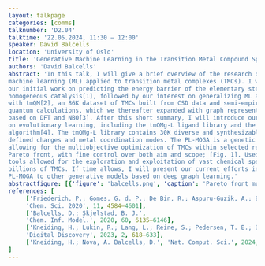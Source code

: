 ```yaml
---
layout: talkpage
categories: [comms]
talknumber: 'D2.04'
talktime: '22.05.2024, 11:30 – 12:00'
speaker: David Balcells
location: 'University of Oslo'
title: 'Generative Machine Learning in the Transition Metal Compound Space'
authors: 'David Balcells'
abstract: 'In this talk, I will give a brief overview of the research done in my group on the field of
machine learning (ML) applied to transition metal complexes (TMCs). I will start with
our initial work on predicting the energy barrier of the elementary steps involved in
homogeneous catalysis[1], followed by our interest on generalizing ML approaches
with tmQM[2], an 86K dataset of TMCs built from CSD data and semi-empirical
quantum calculations, which we thereafter expanded with graph representations
based on DFT and NBO[3]. After this short summary, I will introduce our recent work
on evolutionary learning, including the tmQMg-L ligand library and the PL-MOGA
algorithm[4]. The tmQMg-L library contains 30K diverse and synthesizable ligands with
defined charges and metal coordination modes. The PL-MOGA is a genetic algorithm
allowing for the multiobjective optimization of TMCs within selected regions of the
Pareto front, with fine control over both aim and scope; [Fig. 1]. Used together, these
tools allowed for the exploration and exploitation of vast chemical spaces containing
billions of TMCs. If time allows, I will present our current efforts in coupling the
PL-MOGA to other generative models based on deep graph learning.'
abstractfigure: [{'figure': 'balcells.png', 'caption': 'Pareto front multiobjective optimization with fine control over aim and scope using the PL-MOGA algorithm with the tmQMg-L ligand library[4].'}]
references: [
     ['Friederich, P.; Gomes, G. d. P.; De Bin, R.; Aspuru-Guzik, A.; Balcells, D.',
     'Chem. Sci. 2020', 11, 4584–4601],
     ['Balcells, D.; Skjelstad, B. J.',
     'Chem. Inf. Model.', 2020, 60, 6135–6146],
     ['Kneiding, H.; Lukin, R.; Lang, L.; Reine, S.; Pedersen, T. B.; De Bin, R.; Balcells, D.',
     'Digital Discovery', 2023, 2, 618–633],
     ['Kneiding, H.; Nova, A. Balcells, D.', 'Nat. Comput. Sci.', 2024, 4, accepted],
]
---
```

